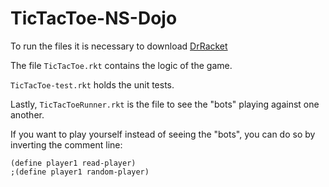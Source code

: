 # TicTacToe-NS-Dojo

To run the files it is necessary to download [DrRacket](https://download.racket-lang.org/)

The file `TicTacToe.rkt` contains the logic of the game.

`TicTacToe-test.rkt` holds the unit tests.

Lastly, `TicTacToeRunner.rkt` is the file to see the "bots" playing against one another.

If you want to play yourself instead of seeing the "bots", you can do so by inverting the comment line:

```racket
(define player1 read-player)
;(define player1 random-player)
```
